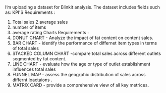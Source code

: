 I’m uploading a dataset for Blinkit analysis. The dataset includes fields such as:
KPI'S   Requirements  :
1. Total sales
2.average sales
3. number of items
4. average rating
Charts Requirements :
  1.  DONUT CHART - Analyze the impact of fat content on content sales.
  2.  BAR CHART  - identify the performance of differnet item  types in terms of total sales
  3.  STACKED COLUMN CHART -compare total sales across different outlets segmented by fat content.
  4.  LINE CHART - evaluate how the age or type of outlet establishment influences total sales
  5.  FUNNEL MAP - assess the geogrphic distribution of sales across differnt loactaions .
  6.  MATRIX CARD - provide a comprehensive view of all key metrices. 
